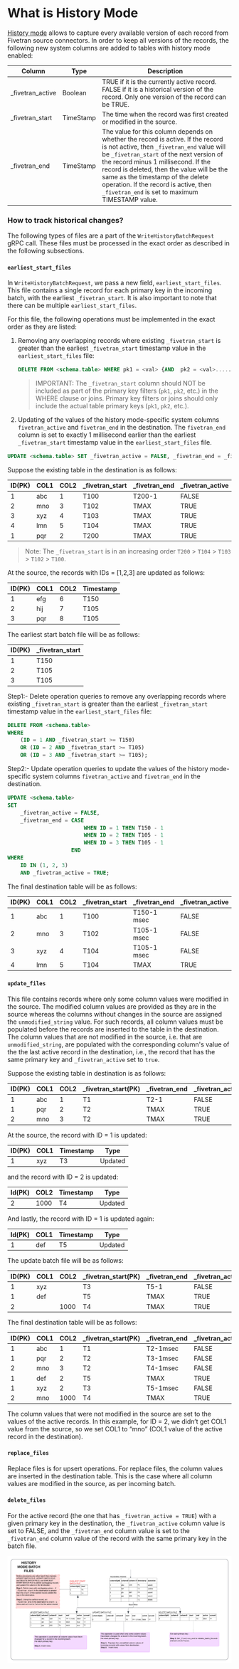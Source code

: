 # What is History Mode

[History mode](https://fivetran.com/docs/using-fivetran/features#historymode) allows to capture every available version of each record from Fivetran source connectors.
In order to keep all versions of the records, the following new system columns are added to tables with history mode enabled:


Column | Type | Description
--- | --- | ---
_fivetran_active | Boolean | TRUE if it is the currently active record. FALSE if it is a historical version of the record. Only one version of the record can be TRUE.
_fivetran_start | TimeStamp | The time when the record was first created or modified in the source.
_fivetran_end | TimeStamp | The value for this column depends on whether the record is active. If the record is not active, then `_fivetran_end` value will be `_fivetran_start` of the next version of the record minus 1 millisecond. If the record is deleted, then the value will be the same as the timestamp of the delete operation. If the record is active, then `_fivetran_end` is set to maximum TIMESTAMP value.


### How to track historical changes?  

The following types of files are a part of the `WriteHistoryBatchRequest` gRPC call. These files must be processed in the exact order as described in the following subsections.  

#### `earliest_start_files`

In `WriteHistoryBatchRequest`, we pass a new field, `earliest_start_files`. This file contains a single record for each primary key in the incoming batch, with the earliest `_fivetran_start`. It is also important to note that there can be multiple `earliest_start_files`.

For this file, the following operations must be implemented in the exact order as they are listed:
1. Removing any overlapping records where existing `_fivetran_start` is greater than the earliest `_fivetran_start` timestamp value in the `earliest_start_files` file:
  
   ```sql
   DELETE FROM <schema.table> WHERE pk1 = <val> {AND  pk2 = <val>.....} AND _fivetran_start >= val<_fivetran_start>;
   ```
   > IMPORTANT: The `_fivetran_start` column should NOT be included as part of the primary key filters (`pk1`, `pk2`, etc.) in the WHERE clause or joins. Primary key filters or joins should only include the actual table primary keys (`pk1`, `pk2`, etc.).
   
2. Updating of the values of the history mode-specific system columns `fivetran_active` and `fivetran_end` in the destination. The `fivetran_end` column is set to exactly 1 millisecond earlier than the earliest `_fivetran_start` timestamp value in the `earliest_start_files` file.
    
  ```sql
  UPDATE <schema.table> SET _fivetran_active = FALSE, _fivetran_end = _fivetran_start - 1 msec WHERE _fivetran_active = TRUE AND pk1 = <val> {AND  pk2 = <val>.....}`
  ```
Suppose the existing table in the destination is as follows:

ID(PK) | COL1 | COL2 | _fivetran_start | _fivetran_end | _fivetran_active 
--- |------|------|-----------------|---------------| --- 
1  | abc  | 1    | T100            | T200-1        | FALSE
2 | mno  | 3    | T102            | TMAX          | TRUE
3 | xyz  | 4    | T103            | TMAX          | TRUE
4 | lmn  | 5    | T104            | TMAX          | TRUE
1 | pqr  | 2    | T200            | TMAX          | TRUE

> Note: The `_fivetran_start` is in an increasing order `T200` > `T104` > `T103` > `T102` > `T100`.

At the source, the records with IDs = [1,2,3] are updated as follows:

ID(PK) | COL1 | COL2 | Timestamp
--- |------|---| ---
1 | efg  | 6 | T150
2 | hij  | 7 | T105
3 | pqr  | 8 | T105

The earliest start batch file will be as follows:

ID(PK) | _fivetran_start
--- | ---
1  | T150
2  | T105
3  | T105

Step1:- Delete operation queries to remove any overlapping records where existing `_fivetran_start` is greater than the earliest `_fivetran_start` timestamp value in the `earliest_start_files` file:
```sql
DELETE FROM <schema.table>
WHERE 
    (ID = 1 AND _fivetran_start >= T150)
    OR (ID = 2 AND _fivetran_start >= T105)
    OR (ID = 3 AND _fivetran_start >= T105);
```

Step2:- Update operation queries to update the values of the history mode-specific system columns `fivetran_active` and `fivetran_end` in the destination.

```sql
UPDATE <schema.table>
SET 
    _fivetran_active = FALSE,
    _fivetran_end = CASE 
                        WHEN ID = 1 THEN T150 - 1
                        WHEN ID = 2 THEN T105 - 1
                        WHEN ID = 3 THEN T105 - 1
                    END
WHERE 
    ID IN (1, 2, 3)
    AND _fivetran_active = TRUE;
```

The final destination table will be as follows:

ID(PK) | COL1 | COL2 | _fivetran_start | _fivetran_end | _fivetran_active
--- |------|------|-----------------|---------------| ---
1 | abc  | 1    | T100            | T150-1 msec   | FALSE
2 | mno  | 3    | T102            | T105-1 msec   | FALSE
3 | xyz  | 4    | T104            | T105-1 msec   | FALSE
4 | lmn  | 5    | T104            | TMAX          | TRUE


#### `update_files`

This file contains records where only some column values were modified in the source. The modified column values are provided as they are in the source whereas the columns without changes in the source are assigned the `unmodified_string` value. For such records, all column values must be populated before the records are inserted to the table in the destination. The column values that are not modified in the source, i.e. that are `unmodified_string`, are populated with the corresponding column's value of the the last active record in the destination, i.e., the record that has the same primary key and `_fivetran_active` set to `true`.

Suppose the existing table in destination is as follows:

ID(PK) | COL1 | COL2 | _fivetran_start(PK) | _fivetran_end | _fivetran_active | _fivetran_synced
--- | --- | --- | --- | --- | --- | --- 
1  | abc  | 1  | T1  | T2-1  | FALSE  | T100
1 | pqr | 2 | T2 | TMAX | TRUE | T101
2 | mno | 3 | T2 | TMAX | TRUE | T103


At the source, the record with ID = 1 is updated:

ID(PK) | COL1 | Timestamp  | Type
--- | --- | --- | ---
1 | xyz | T3 | Updated



and the record with ID = 2 is updated:

Id(PK) |  COL2  | Timestamp  | Type
--- | --- | --- | ---
2 | 1000 | T4 | Updated

And lastly, the record with ID = 1 is updated again:

Id(PK) |  COL1  | Timestamp  | Type
--- | --- | --- | ---
1  | def  | T5  | Updated

The update batch file will be as follows:


ID(PK) | COL1  | COL2 | _fivetran_start(PK) | _fivetran_end | _fivetran_active | _fivetran_synced
--- | --- | --- | --- | --- | --- | --- 
1  | xyz | | T3| T5-1 | FALSE | T107
1 | def | | T5 | TMAX | TRUE | T109
2 | | 1000 | T4 | TMAX | TRUE | T108 


The final destination table will be as follows:

ID(PK) |  COL1  | COL2 | _fivetran_start(PK) | _fivetran_end | _fivetran_active | _fivetran_synced
--- | --- | --- | --- | --- | --- | ---
1  | abc  | 1  | T1  | T2-1msec  | FALSE  | T100
1  | pqr | 2 | T2 | T3-1msec | FALSE | T101
2  | mno | 3 | T2 | T4-1msec | FALSE | T103
1  | def | 2 | T5 | TMAX | TRUE | T109
1  | xyz | 2 | T3 | T5-1msec | FALSE | T107
2  | mno | 1000 | T4 | TMAX | TRUE | T108


The column values that were not modified in the source are set to the values of the active records. In this example, for ID = 2, we didn’t get COL1 value from the source, so we set COL1 to “mno” (COL1 value of the active record in the destination).

#### `replace_files`
Replace files is for upsert operations. For replace files, the column values are inserted in the destination table. This is the case where all column values are modified in the source, as per incoming batch.


#### `delete_files`
For the active record (the one that has `_fivetran_active = TRUE`) with a given primary key in the destination, the `_fivetran_active` column value is set to FALSE, and the `_fivetran_end` column value is set to the `_fivetran_end` column value of the record with the same primary key in the batch file.


![History Mode Batch File](./history_mode.png) 
